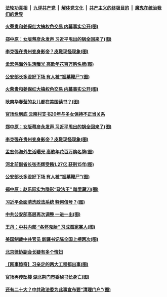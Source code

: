 

####  [法轮功真相](../../../../basic/blob/master/README.md?t=07121954) &nbsp;|&nbsp; [九评共产党](../../../../9ping.md/blob/master/README.md?t=07121954) &nbsp;|&nbsp; [解体党文化](../../../../jtdwh.md/blob/master/README.md?t=07121954)  &nbsp;|&nbsp; [共产主义的终极目的](../../../../gczydzjmd.md/blob/master/README.md?t=07121954) &nbsp;|&nbsp; [魔鬼在统治我们的世界](../../../../mgztzwmdsj.md/blob/master/README.md?t=07121954) 

#### [火荣贵和姜保红大搞权色交易 内幕事实公开(图)](../pages/p2/939475.md?t=07121954) 

#### [郑中原：女版蒋彦永发声 习近平甩出的锅全回来了(图)](../pages/p2/939380.md?t=07121954) 

#### [李克强在贵州变身影帝？皮鞋现怪现象(图)](../pages/p2/939403.md?t=07121954) 

#### [孟宏伟海外生活曝光 高歌年花百万购名牌(图)](../pages/p2/939376.md?t=07121954) 

#### [公安部长多没好下场 有人被“掘墓鞭尸”(图)](../pages/p2/939301.md?t=07121954) 


#### [火荣贵和姜保红大搞权色交易 内幕事实公开(图)](../pages/p2/939475.md?t=07121954) 

#### [耿爽华春莹的女儿都在美国读书？(图)](../pages/p2/939440.md?t=07121954) 

#### [官场烂到底 云南村支书20年与多女保持不正当关系](../pages/p2/939438.md?t=07121954) 

#### [郑中原：女版蒋彦永发声 习近平甩出的锅全回来了(图)](../pages/p2/939380.md?t=07121954) 

#### [李克强在贵州变身影帝？皮鞋现怪现象(图)](../pages/p2/939403.md?t=07121954) 

#### [孟宏伟海外生活曝光 高歌年花百万购名牌(图)](../pages/p2/939376.md?t=07121954) 

#### [河北前副省长张杰辉受贿1.27亿 获刑15年(图)](../pages/p2/939353.md?t=07121954) 

#### [公安部长多没好下场 有人被“掘墓鞭尸”(图)](../pages/p2/939301.md?t=07121954) 


#### [郑中原：赵乐际实为隐形“政法王” 暗里藏刀(图)](../pages/p2/939261.md?t=07121954) 



#### [习近平全面清洗政法系统 释何信号？(图)](../pages/p2/939282.md?t=07121954) 

#### [中共公安部高层再次调整 一进一出(图)](../pages/p2/939277.md?t=07121954) 

#### [王丹：中共内部 “各怀鬼胎” 习成孤家寡人(图)](../pages/p2/939265.md?t=07121954) 

#### [美国制裁中共官员 新疆书记陈全国上榜两次(图)](../pages/p2/939239.md?t=07121954) 

#### [北京律协副会长疑有多个情妇](../pages/p2/939187.md?t=07121954) 

#### [【网事惊奇】习亲定的两大工程都出事(图)](../pages/p2/939172.md?t=07121954) 

#### [官场再传坠楼 湖北荆门市委秘书长身亡(图)](../pages/p2/939150.md?t=07121954) 

#### [还有二十大？中共政法委为此事宣布要“清理门户”(图)](../pages/p2/939133.md?t=07121954) 

